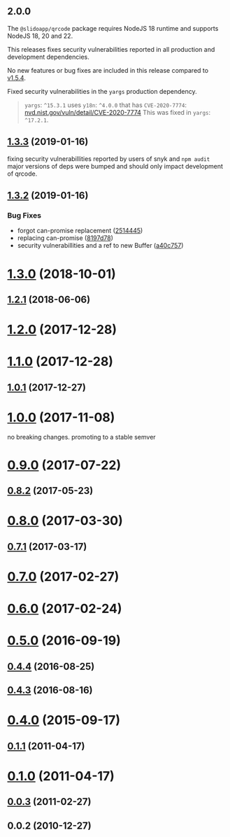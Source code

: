 ## 2.0.0

The `@slidoapp/qrcode` package requires NodeJS 18 runtime and supports NodeJS 18, 20 and 22.

This releases fixes security vulnerabilities reported in all production
and development dependencies.

No new features or bug fixes are included in this release compared to [v1.5.4](https://github.com/soldair/node-qrcode/releases/tag/v1.5.4).

Fixed security vulnerabilities in the `yargs` production dependency.

> `yargs`: `^15.3.1` uses `y18n`: `^4.0.0` that has `CVE-2020-7774`: [nvd.nist.gov/vuln/detail/CVE-2020-7774](https://nvd.nist.gov/vuln/detail/CVE-2020-7774)
> This was fixed in `yargs`: `^17.2.1`.


## [1.3.3](https://github.com/soldair/node-qrcode/compare/v1.3.2...v1.3.3) (2019-01-16)

fixing security vulnerabillities reported by users of snyk and `npm audit` major
versions of deps were bumped and should only impact development of qrcode.


## [1.3.2](https://github.com/soldair/node-qrcode/compare/v1.3.0...v1.3.2) (2019-01-16)


### Bug Fixes

* forgot can-promise replacement ([2514445](https://github.com/soldair/node-qrcode/commit/2514445))
* replacing can-promise ([8197d78](https://github.com/soldair/node-qrcode/commit/8197d78))
* security vulnerabillities and a ref to new Buffer ([a40c757](https://github.com/soldair/node-qrcode/commit/a40c757))



# [1.3.0](https://github.com/soldair/node-qrcode/compare/v1.2.1...v1.3.0) (2018-10-01)



## [1.2.1](https://github.com/soldair/node-qrcode/compare/v1.2.0...v1.2.1) (2018-06-06)



# [1.2.0](https://github.com/soldair/node-qrcode/compare/v1.1.0...v1.2.0) (2017-12-28)



# [1.1.0](https://github.com/soldair/node-qrcode/compare/v1.0.1...v1.1.0) (2017-12-28)



## [1.0.1](https://github.com/soldair/node-qrcode/compare/v1.0.0...v1.0.1) (2017-12-27)



# [1.0.0](https://github.com/soldair/node-qrcode/compare/v0.9.0...v1.0.0) (2017-11-08)

no breaking changes. promoting to a stable semver

# [0.9.0](https://github.com/soldair/node-qrcode/compare/v0.8.2...v0.9.0) (2017-07-22)



## [0.8.2](https://github.com/soldair/node-qrcode/compare/v0.8.0...v0.8.2) (2017-05-23)



# [0.8.0](https://github.com/soldair/node-qrcode/compare/v0.7.1...v0.8.0) (2017-03-30)



## [0.7.1](https://github.com/soldair/node-qrcode/compare/v0.7.0...v0.7.1) (2017-03-17)



# [0.7.0](https://github.com/soldair/node-qrcode/compare/v0.6.0...v0.7.0) (2017-02-27)



# [0.6.0](https://github.com/soldair/node-qrcode/compare/v0.5.0...v0.6.0) (2017-02-24)



# [0.5.0](https://github.com/soldair/node-qrcode/compare/v0.4.4...v0.5.0) (2016-09-19)



## [0.4.4](https://github.com/soldair/node-qrcode/compare/v0.4.3...v0.4.4) (2016-08-25)



## [0.4.3](https://github.com/soldair/node-qrcode/compare/v0.4.0...v0.4.3) (2016-08-16)



# [0.4.0](https://github.com/soldair/node-qrcode/compare/0.2.10...v0.4.0) (2015-09-17)



## [0.1.1](https://github.com/soldair/node-qrcode/compare/v0.1.0...v0.1.1) (2011-04-17)



# [0.1.0](https://github.com/soldair/node-qrcode/compare/0.0.3...v0.1.0) (2011-04-17)



## [0.0.3](https://github.com/soldair/node-qrcode/compare/0.0.2...0.0.3) (2011-02-27)



## 0.0.2 (2010-12-27)




